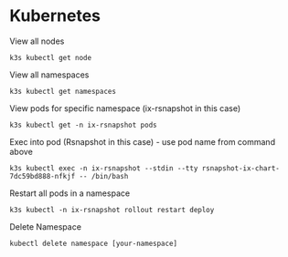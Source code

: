 # Kubernetes

View all nodes
```
k3s kubectl get node
```

View all namespaces
```
k3s kubectl get namespaces
```

View pods for specific namespace (ix-rsnapshot in this case)
```
k3s kubectl get -n ix-rsnapshot pods
```

Exec into pod (Rsnapshot in this case) - use pod name from command above
```
k3s kubectl exec -n ix-rsnapshot --stdin --tty rsnapshot-ix-chart-7dc59bd888-nfkjf -- /bin/bash
```

Restart all pods in a namespace
```
k3s kubectl -n ix-rsnapshot rollout restart deploy
```

Delete Namespace
```
kubectl delete namespace [your-namespace]
```
